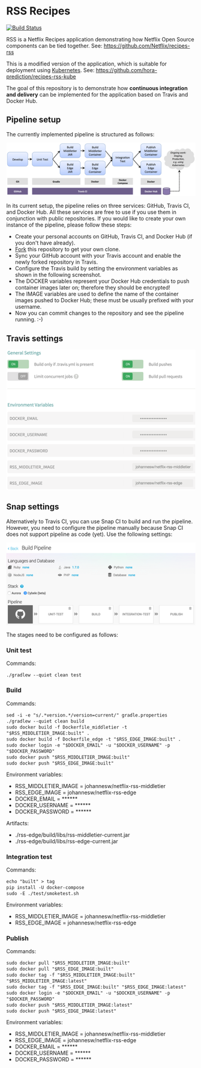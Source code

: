 # RSS Recipes

[![Build Status](https://travis-ci.org/jojow/netflix-rss-app.svg)](https://travis-ci.org/jojow/netflix-rss-app)

RSS is a Netflix Recipes application demonstrating how Netflix Open Source components can be tied together.
See: https://github.com/Netflix/recipes-rss

This is a modified version of the application, which is suitable for deployment using [Kubernetes](http://kubernetes.io).
See: https://github.com/hora-prediction/recipes-rss-kube

The goal of this repository is to demonstrate how **continuous integration and delivery** can be implemented for the application based on Travis and Docker Hub.



## Pipeline setup

The currently implemented pipeline is structured as follows:

![Pipeline overview](/pipeline-docs/pipeline-overview.png)

In its current setup, the pipeline relies on three services: GitHub, Travis CI, and Docker Hub.
All these services are free to use if you use them in conjunction with public repositories.
If you would like to create your own instance of the pipeline, please follow these steps:

* Create your personal accounts on GitHub, Travis CI, and Docker Hub (if you don't have already).
* [Fork](https://github.com/jojow/netflix-rss-app/fork) this repository to get your own clone.
* Sync your GitHub account with your Travis account and enable the newly forked repository in Travis.
* Configure the Travis build by setting the environment variables as shown in the following screenshot.
* The DOCKER variables represent your Docker Hub credentials to push container images later on; therefore they should be encrypted!
* The IMAGE variables are used to define the name of the container images pushed to Docker Hub; these must be usually prefixed with your username.
* Now you can commit changes to the repository and see the pipeline running. :-)



## Travis settings

![Travis settings](/pipeline-docs/travis-settings.png)



## Snap settings

Alternatively to Travis CI, you can use Snap CI to build and run the pipeline.
However, you need to configure the pipeline manually because Snap CI does not support pipeline as code (yet).
Use the following settings:

![Snap settings](/pipeline-docs/snap-settings.png)

The stages need to be configured as follows:

### Unit test

Commands:

    ./gradlew --quiet clean test

### Build

Commands:

    sed -i -e "s/.*version.*/version=current/" gradle.properties
    ./gradlew --quiet clean build
    sudo docker build -f Dockerfile_middletier -t "$RSS_MIDDLETIER_IMAGE:built" .
    sudo docker build -f Dockerfile_edge -t "$RSS_EDGE_IMAGE:built" .
    sudo docker login -e "$DOCKER_EMAIL" -u "$DOCKER_USERNAME" -p "$DOCKER_PASSWORD"
    sudo docker push "$RSS_MIDDLETIER_IMAGE:built"
    sudo docker push "$RSS_EDGE_IMAGE:built"

Environment variables:

* RSS_MIDDLETIER_IMAGE = johannesw/netflix-rss-middletier
* RSS_EDGE_IMAGE = johannesw/netflix-rss-edge
* DOCKER_EMAIL = ******
* DOCKER_USERNAME = ******
* DOCKER_PASSWORD = ******

Artifacts:

* ./rss-edge/build/libs/rss-middletier-current.jar
* ./rss-edge/build/libs/rss-edge-current.jar

### Integration test

Commands:

    echo "built" > tag
    pip install -U docker-compose
    sudo -E ./test/smoketest.sh

Environment variables:

* RSS_MIDDLETIER_IMAGE = johannesw/netflix-rss-middletier
* RSS_EDGE_IMAGE = johannesw/netflix-rss-edge

### Publish

Commands:

    sudo docker pull "$RSS_MIDDLETIER_IMAGE:built"
    sudo docker pull "$RSS_EDGE_IMAGE:built"
    sudo docker tag -f "$RSS_MIDDLETIER_IMAGE:built" "$RSS_MIDDLETIER_IMAGE:latest"
    sudo docker tag -f "$RSS_EDGE_IMAGE:built" "$RSS_EDGE_IMAGE:latest"
    sudo docker login -e "$DOCKER_EMAIL" -u "$DOCKER_USERNAME" -p "$DOCKER_PASSWORD"
    sudo docker push "$RSS_MIDDLETIER_IMAGE:latest"
    sudo docker push "$RSS_EDGE_IMAGE:latest"

Environment variables:

* RSS_MIDDLETIER_IMAGE = johannesw/netflix-rss-middletier
* RSS_EDGE_IMAGE = johannesw/netflix-rss-edge
* DOCKER_EMAIL = ******
* DOCKER_USERNAME = ******
* DOCKER_PASSWORD = ******
